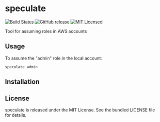 speculate
=========

[![Build Status](https://img.shields.io/circleci/project/akerl/speculate/master.svg)](https://circleci.com/gh/akerl/speculate)
[![GitHub release](https://img.shields.io/github/release/akerl/speculate.svg)](https://github.com/akerl/speculate/releases)
[![MIT Licensed](https://img.shields.io/badge/license-MIT-green.svg)](https://tldrlegal.com/license/mit-license)

Tool for assuming roles in AWS accounts

## Usage

To assume the "admin" role in the local account:

```
speculate admin
```

## Installation

## License

speculate is released under the MIT License. See the bundled LICENSE file for details.
